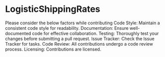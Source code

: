# LogisticShippingRates

  Please consider the below factors while contributing
  Code Style:
  Maintain a consistent code style for readability.
  Documentation:
  Ensure well-documented code for effective collaboration.
  Testing:
  Thoroughly test your changes before submitting a pull request.
  Issue Tracker:
  Check the Issue Tracker for tasks.
  Code Review:
  All contributions undergo a code review process.
  Licensing:
  Contributions are licensed.
